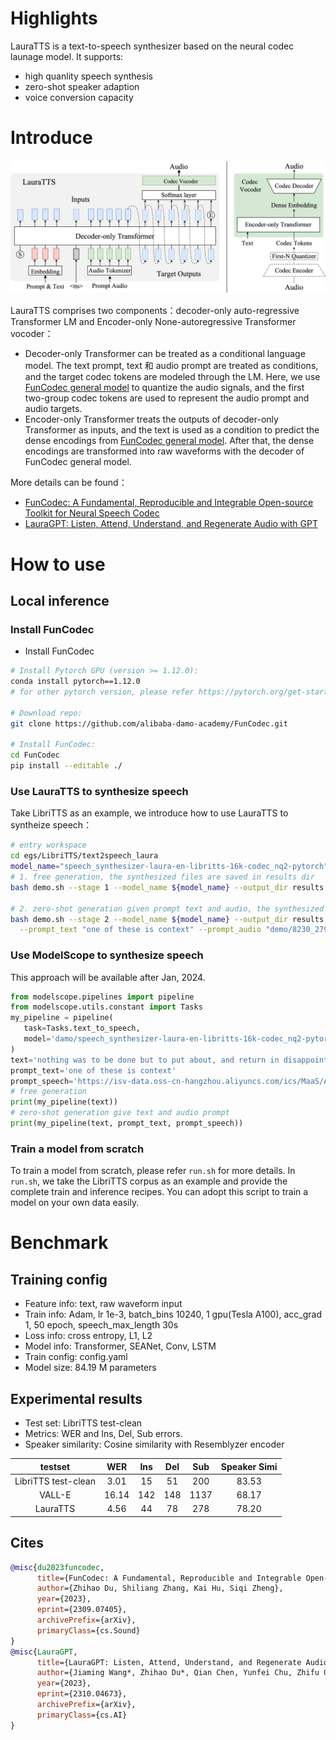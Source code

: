 # Highlights
LauraTTS is a text-to-speech synthesizer based on the neural codec launage model. It supports:
- high quanlity speech synthesis
- zero-shot speaker adaption
- voice conversion capacity

# Introduce

<p align="center">
<img src="fig/framework.png" alt="LauraGPT TTS Model"/>
</p>

LauraTTS comprises two components：decoder-only auto-regressive Transformer LM  and Encoder-only None-autoregressive Transformer vocoder：
- Decoder-only Transformer can be treated as a conditional language model. The text prompt, text 和 audio prompt are treated as conditions, 
and the target codec tokens are modeled through the LM. Here, we use [FunCodec general model](https://www.modelscope.cn/models/damo/audio_codec-encodec-zh_en-general-16k-nq32ds640-pytorch/summary) 
to quantize the audio signals, and the first two-group codec tokens are used to represent the audio prompt and audio targets.
- Encoder-only Transformer treats the outputs of decoder-only Transformer as inputs, 
and the text is used as a condition to predict the dense encodings from [FunCodec general model](https://www.modelscope.cn/models/damo/audio_codec-encodec-zh_en-general-16k-nq32ds640-pytorch/summary).
After that, the dense encodings are transformed into raw waveforms with the decoder of FunCodec general model.

More details can be found：
- [FunCodec: A Fundamental, Reproducible and Integrable Open-source Toolkit for Neural Speech Codec](https://arxiv.org/abs/2309.07405)
- [LauraGPT: Listen, Attend, Understand, and Regenerate Audio with GPT](https://arxiv.org/abs/2310.04673)

# How to use

## Local inference
### Install FunCodec

- Install FunCodec

```sh
# Install Pytorch GPU (version >= 1.12.0):
conda install pytorch==1.12.0
# for other pytorch version, please refer https://pytorch.org/get-started/locally

# Download repo:
git clone https://github.com/alibaba-damo-academy/FunCodec.git

# Install FunCodec:
cd FunCodec
pip install --editable ./
```

### Use LauraTTS to synthesize speech
Take LibriTTS as an example, we introduce how to use LauraTTS to syntheize speech：
```sh
# entry workspace
cd egs/LibriTTS/text2speech_laura
model_name="speech_synthesizer-laura-en-libritts-16k-codec_nq2-pytorch"
# 1. free generation, the synthesized files are saved in results dir
bash demo.sh --stage 1 --model_name ${model_name} --output_dir results --text "nothing was to be done but to put about, and return in disappointment towards the north."

# 2. zero-shot generation given prompt text and audio, the synthesized files are saved in results dir
bash demo.sh --stage 2 --model_name ${model_name} --output_dir results --text "nothing was to be done but to put about, and return in disappointment towards the north." \
  --prompt_text "one of these is context" --prompt_audio "demo/8230_279154_000013_000003.wav"
```

### Use ModelScope to synthesize speech
This approach will be available after Jan, 2024.
```python
from modelscope.pipelines import pipeline
from modelscope.utils.constant import Tasks
my_pipeline = pipeline(
   task=Tasks.text_to_speech,
   model='damo/speech_synthesizer-laura-en-libritts-16k-codec_nq2-pytorch'
)
text='nothing was to be done but to put about, and return in disappointment towards the north.'
prompt_text='one of these is context'
prompt_speech='https://isv-data.oss-cn-hangzhou.aliyuncs.com/ics/MaaS/ASR/test_data/FunCodec/prompt.wav'
# free generation
print(my_pipeline(text))
# zero-shot generation give text and audio prompt
print(my_pipeline(text, prompt_text, prompt_speech))
```

### Train a model from scratch
To train a model from scratch, please refer `run.sh` for more details. 
In `run.sh`, we take the LibriTTS corpus as an example and provide the complete train and inference recipes.
You can adopt this script to train a model on your own data easily.

# Benchmark

## Training config
- Feature info: text, raw waveform input
- Train info: Adam, lr 1e-3, batch_bins 10240, 1 gpu(Tesla A100), acc_grad 1, 50 epoch, speech_max_length 30s
- Loss info: cross entropy, L1, L2
- Model info: Transformer, SEANet, Conv, LSTM
- Train config: config.yaml
- Model size: 84.19 M parameters

## Experimental results
- Test set: LibriTTS test-clean
- Metrics: WER and Ins, Del, Sub errors.
- Speaker similarity: Cosine similarity with Resemblyzer encoder

|       testset       |  WER  | Ins | Del | Sub  | Speaker Simi |
|:-------------------:|:-----:|:---:|:---:|:----:|:------------:|
| LibriTTS test-clean | 3.01  | 15  | 51  | 200  |    83.53     |
|       VALL-E        | 16.14 | 142 | 148 | 1137 |    68.17     |
|      LauraTTS       | 4.56  | 44  | 78  | 278  |    78.20     |

## Cites
```BibTeX
@misc{du2023funcodec,
      title={FunCodec: A Fundamental, Reproducible and Integrable Open-source Toolkit for Neural Speech Codec},
      author={Zhihao Du, Shiliang Zhang, Kai Hu, Siqi Zheng},
      year={2023},
      eprint={2309.07405},
      archivePrefix={arXiv},
      primaryClass={cs.Sound}
}
@misc{LauraGPT,
      title={LauraGPT: Listen, Attend, Understand, and Regenerate Audio with GPT},
      author={Jiaming Wang*, Zhihao Du*, Qian Chen, Yunfei Chu, Zhifu Gao, Zerui Li, Kai Hu, Xiaohuan Zhou, Jin Xu, Ziyang Ma, Wen Wang, Siqi Zheng, Chang Zhou, Zhijie Yan, Shiliang Zhang},
      year={2023},
      eprint={2310.04673},
      archivePrefix={arXiv},
      primaryClass={cs.AI}
}
```
